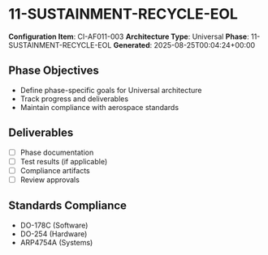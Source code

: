 # 11-SUSTAINMENT-RECYCLE-EOL

**Configuration Item**: CI-AF011-003
**Architecture Type**: Universal
**Phase**: 11-SUSTAINMENT-RECYCLE-EOL
**Generated**: 2025-08-25T00:04:24+00:00

## Phase Objectives
- Define phase-specific goals for Universal architecture
- Track progress and deliverables
- Maintain compliance with aerospace standards

## Deliverables
- [ ] Phase documentation
- [ ] Test results (if applicable)
- [ ] Compliance artifacts
- [ ] Review approvals

## Standards Compliance
- DO-178C (Software)
- DO-254 (Hardware)
- ARP4754A (Systems)
